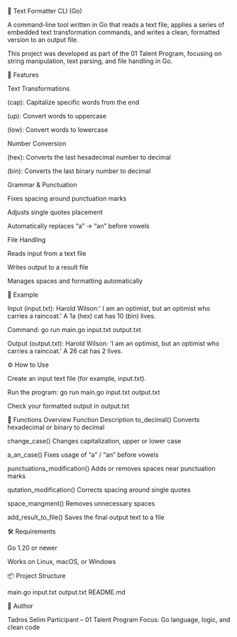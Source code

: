 🧠 Text Formatter CLI (Go)

A command-line tool written in Go that reads a text file, applies a series of embedded text transformation commands, and writes a clean, formatted version to an output file.

This project was developed as part of the 01 Talent Program, focusing on string manipulation, text parsing, and file handling in Go.

🚀 Features

Text Transformations

(cap): Capitalize specific words from the end

(up): Convert words to uppercase

(low): Convert words to lowercase

Number Conversion

(hex): Converts the last hexadecimal number to decimal

(bin): Converts the last binary number to decimal

Grammar & Punctuation

Fixes spacing around punctuation marks

Adjusts single quotes placement

Automatically replaces “a” → “an” before vowels

File Handling

Reads input from a text file

Writes output to a result file

Manages spaces and formatting automatically

🧩 Example

Input (input.txt):
Harold Wilson:' I am an optimist, but an optimist who carries a raincoat.'
A 1a (hex) cat has 10 (bin) lives.

Command:
go run main.go input.txt output.txt

Output (output.txt):
Harold Wilson: 'I am an optimist, but an optimist who carries a raincoat.'
A 26 cat has 2 lives.

⚙️ How to Use

Create an input text file (for example, input.txt).

Run the program:
go run main.go input.txt output.txt

Check your formatted output in output.txt

🧰 Functions Overview
Function	Description
to_decimal()	Converts hexadecimal or binary to decimal

change_case()	Changes capitalization, upper or lower case

a_an_case()	Fixes usage of “a” / “an” before vowels

punctuations_modification()	Adds or removes spaces near punctuation marks

qutation_modification()	Corrects spacing around single quotes

space_mangment()	Removes unnecessary spaces

add_result_to_file()	Saves the final output text to a file

🛠 Requirements

Go 1.20 or newer

Works on Linux, macOS, or Windows

📦 Project Structure

main.go
input.txt
output.txt
README.md

👤 Author

Tadros Selim
Participant – 01 Talent Program
Focus: Go language, logic, and clean code
